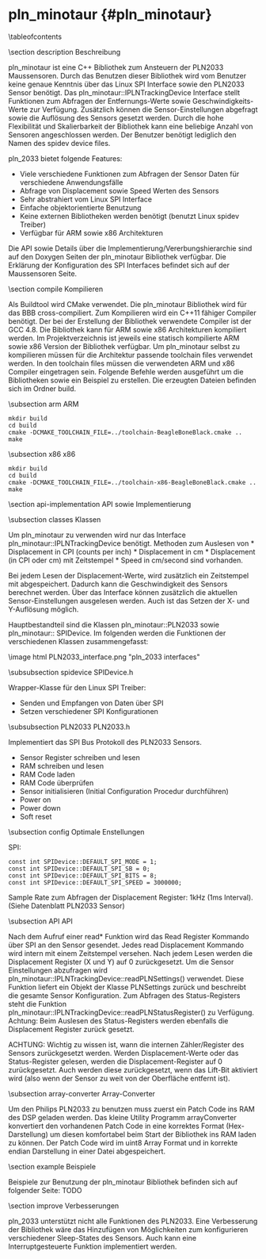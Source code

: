 pln_minotaur {#pln_minotaur}
===

\tableofcontents

\section description Beschreibung

pln_minotaur ist eine C++ Bibliothek zum Ansteuern der PLN2033 Maussensoren.
Durch das Benutzen dieser Bibliothek wird vom Benutzer keine genaue Kenntnis
über das Linux SPI Interface sowie den PLN2033 Sensor benötigt. Das
pln_minotaur::IPLNTrackingDevice Interface stellt Funktionen zum Abfragen der
Entfernungs-Werte sowie Geschwindigkeits-Werte zur Verfügung. Zusätzlich können
die Sensor-Einstellungen abgefragt sowie die Auflösung des Sensors gesetzt
werden. Durch die hohe Flexibilität und Skalierbarkeit der Bibliothek kann
eine beliebige Anzahl von Sensoren angeschlossen werden. Der Benutzer benötigt
lediglich den Namen des spidev device files.

pln_2033 bietet folgende Features:
* Viele verschiedene Funktionen zum Abfragen der Sensor Daten für verschiedene
Anwendungsfälle
* Abfrage von Displacement sowie Speed Werten des Sensors
* Sehr abstrahiert vom Linux SPI Interface
* Einfache objektorientierte Benutzung
* Keine externen Bibliotheken werden benötigt (benutzt Linux spidev Treiber)
* Verfügbar für ARM sowie x86 Architekturen

Die API sowie Details über die Implementierung/Vererbungshierarchie sind auf den
Doxygen Seiten der pln_minotaur Bibliothek verfügbar. Die Erklärung der
Konfiguration des SPI Interfaces befindet sich auf der Maussensoren Seite.

\section compile Kompilieren

Als Buildtool wird CMake verwendet. Die pln_minotaur Bibliothek wird für das BBB
cross-compiliert. Zum Kompilieren wird ein C++11 fähiger Compiler benötigt. Der
bei der Erstellung der Bibliothek verwendete Compiler ist der GCC 4.8. Die
Bibliothek kann für ARM sowie x86 Architekturen kompiliert werden. Im
Projektverzeichnis ist jeweils eine statisch kompilierte ARM sowie x86 Version
der Bibliothek verfügbar. Um pln_minotaur selbst zu kompilieren müssen für die
Architektur passende toolchain files verwendet werden. In den toolchain files
müssen die verwendeten ARM und x86 Compiler eingetragen sein. Folgende Befehle
werden ausgeführt um die Bibliotheken sowie ein Beispiel zu erstellen. Die
erzeugten Dateien befinden sich im Ordner build.

\subsection arm ARM

~~~
mkdir build
cd build
cmake -DCMAKE_TOOLCHAIN_FILE=../toolchain-BeagleBoneBlack.cmake ..
make
~~~

\subsection x86 x86

~~~
mkdir build
cd build
cmake -DCMAKE_TOOLCHAIN_FILE=../toolchain-x86-BeagleBoneBlack.cmake ..
make
~~~

\section api-implementation API sowie Implementierung

\subsection classes Klassen

Um pln_minotaur zu verwenden wird nur das Interface
pln_minotaur::IPLNTrackingDevice benötigt. Methoden zum Auslesen von
	 * Displacement in CPI (counts per inch)
	 * Displacement in cm
	 * Displacement (in CPI oder cm) mit Zeitstempel
	 * Speed in cm/second
sind vorhanden.

Bei jedem Lesen der Displacement-Werte, wird zusätzlich ein Zeitstempel mit
abgespeichert. Dadurch kann die Geschwindigkeit des Sensors berechnet werden.
Über das Interface können zusätzlich die aktuellen Sensor-Einstellungen
ausgelesen werden. Auch ist das Setzen der X- und Y-Auflösung möglich.

Hauptbestandteil sind die Klassen pln_minotaur::PLN2033 sowie
pln_minotaur:: SPIDevice. Im folgenden werden die Funktionen der verschiedenen
Klassen zusammengefasst:

\image html PLN2033_interface.png "pln_2033 interfaces"

\subsubsection spidevice SPIDevice.h

Wrapper-Klasse für den Linux SPI Treiber:
* Senden und Empfangen von Daten über SPI
* Setzen verschiedener SPI Konfigurationen

\subsubsection PLN2033 PLN2033.h

Implementiert das SPI Bus Protokoll des PLN2033 Sensors.
* Sensor Register schreiben und lesen
* RAM schreiben und lesen
* RAM Code laden
* RAM Code überprüfen
* Sensor initialisieren (Initial Configuration Procedur durchführen)
* Power on
* Power down
* Soft reset

\subsection config Optimale Enstellungen

SPI:
~~~
const int SPIDevice::DEFAULT_SPI_MODE = 1;
const int SPIDevice::DEFAULT_SPI_SB = 0;
const int SPIDevice::DEFAULT_SPI_BITS = 8;
const int SPIDevice::DEFAULT_SPI_SPEED = 3000000;
~~~

Sample Rate zum Abfragen der Displacement Register: 1kHz (1ms Interval).
(Siehe Datenblatt PLN2033 Sensor)

\subsection API API

Nach dem Aufruf einer read* Funktion wird das Read Register Kommando über SPI an
den Sensor gesendet. Jedes read Displacement Kommando wird intern mit einem
Zeitstempel versehen. Nach jedem Lesen werden die Displacement Register
(X und Y) auf 0 zurückgesetzt. Um die Sensor Einstellungen abzufragen wird
pln_minotaur::IPLNTrackingDevice::readPLNSettings() verwendet. Diese Funktion
liefert ein Objekt der Klasse PLNSettings zurück und beschreibt die gesamte
Sensor Konfiguration. Zum Abfragen des Status-Registers steht die Funktion
pln_minotaur::IPLNTrackingDevice::readPLNStatusRegister() zu Verfügung. Achtung:
Beim Auslesen des Status-Registers werden ebenfalls die Displacement Register
zurück gesetzt.

ACHTUNG: Wichtig zu wissen ist, wann die internen Zähler/Register des Sensors
zurückgesetzt werden. Werden Displacement-Werte oder das Status-Register
gelesen, werden die Displacement-Register auf 0 zurückgesetzt. Auch werden diese
zurückgesetzt, wenn das Lift-Bit aktiviert wird (also wenn der Sensor zu weit
von der Oberfläche entfernt ist).

\subsection array-converter Array-Converter

Um den Philips PLN2033 zu benutzen muss zuerst ein Patch Code ins RAM des DSP
geladen werden. Das kleine Utility Programm arrayConverter konvertiert den
vorhandenen Patch Code in eine korrektes Format (Hex-Darstellung) um diesen
komfortabel beim Start der Bibliothek ins RAM laden zu können. Der Patch Code
wird im uint8 Array Format und in korrekte endian Darstellung in einer Datei
abgespeichert.

\section example Beispiele

Beispiele zur Benutzung der pln_minotaur Bibliothek befinden sich auf
folgender Seite: TODO

\section improve Verbesserungen

pln_2033 unterstützt nicht alle Funktionen des PLN2033. Eine Verbesserung der
Bibliothek wäre das Hinzufügen von Möglichkeiten zum konfigurieren verschiedener
Sleep-States des Sensors. Auch kann eine Interruptgesteuerte Funktion
implementiert werden.
